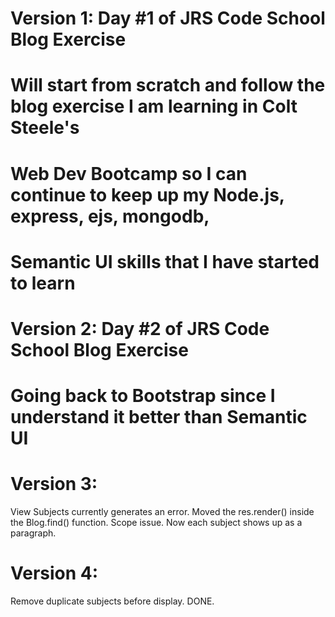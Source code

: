 # Version 1: Day #1 of JRS Code School Blog Exercise
# Will start from scratch and follow the blog exercise I am learning in Colt Steele's
# Web Dev Bootcamp so I can continue to keep up my Node.js, express, ejs, mongodb,
# Semantic UI skills that I have started to learn

# Version 2: Day #2 of JRS Code School Blog Exercise
# Going back to Bootstrap since I understand it better than Semantic UI

# Version 3:
   View Subjects currently generates an error.
      Moved the res.render() inside the Blog.find() function. Scope issue.
      Now each subject shows up as a paragraph.

# Version 4:
   Remove duplicate subjects before display. DONE.